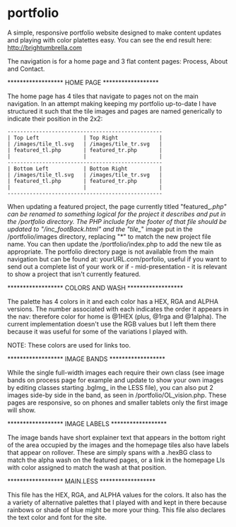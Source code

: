# portfolio
A simple, responsive portfolio website designed to make content updates and playing with color platettes easy. You can see the end result here:
http://brightumbrella.com

The navigation is for a home page and 3 flat content pages: Process, About and Contact. 


****************** HOME PAGE ******************

The home page has 4 tiles that navigate to pages not on the main navigation. In an attempt making keeping my portfolio up-to-date I have structured it such that the tile images and pages are named generically to indicate their position in the 2x2:

`-------------------------------------------------`  
`| Top Left              | Top Right             |`  
`| /images/tile_tl.svg   | /images/tile_tr.svg   |`  
`| featured_tl.php       | featured_tr.php       |`  
`|                       |                       |`  
`-------------------------------------------------`  
`| Bottom Left           | Bottom Right          |`  
`| /images/tile_tl.svg   | /images/tile_tr.svg   |`  
`| featured_tl.php       | featured_tr.php       |`  
`|                       |                       |`  
`-------------------------------------------------`  

When updating a featured project, the page currently titled "featured_*.php" can be renamed to something logical for the project it describes and put in the /portfolio directory. The PHP include for the footer of that file should be updated to "/inc_footBack.html" and the "tile_*" image put in the /portfolio/images directory, replacing "*" to match the new project file name. You can then update the /portfolio/index.php to add the new tile as appropriate. The portfolio directory page is not available from the main navigation but can be found at: yourURL.com/porfolio, useful if you want to send out a complete list of your work or if - mid-presentation - it is relevant to show a project that isn't currently featured.


****************** COLORS AND WASH ******************

The palette has 4 colors in it and each color has a HEX, RGA and ALPHA versions. The number associated with each indicates the order it appears in the nav: therefore color for home is @1HEX (plus, @1rga and @1alpha). The current implementation doesn't use the RGB values but I left them there because it was useful for some of the variations I played with.

NOTE: These colors are used for links too.


****************** IMAGE BANDS ******************

While the single full-width images each require their own class (see image bands on process page for example and update to show your own images by editing classes starting .bgImg_ in the LESS file), you can also put 2 images side-by side in the band, as seen in /portfolio/OL_vision.php. These pages are responsive, so on phones and smaller tablets only the first image will show.


****************** IMAGE LABELS ******************

The image bands have short explainer text that appears in the bottom right of the area occupied by the images and the homepage tiles also have labels that appear on rollover. These are simply spans with a .hexBG class to match the alpha wash on the featured pages, or a link in the homepage LIs with color assigned to match the wash at that position. 


****************** MAIN.LESS ******************

This file has the HEX, RGA, and ALPHA values for the colors. It also has the a variety of alternative palettes that I played with and kept in there because rainbows or shade of blue might be more your thing. This file also declares the text color and font for the site.
